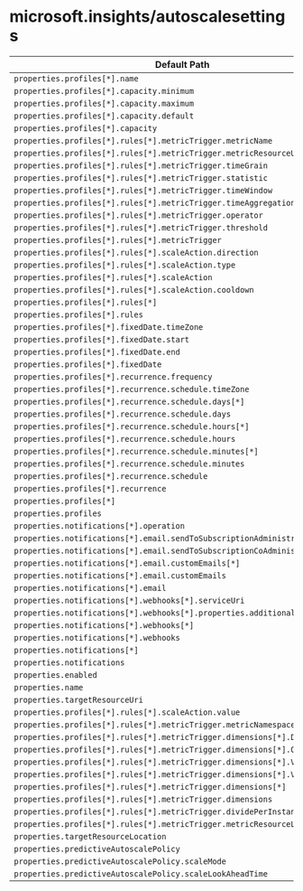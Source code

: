 # microsoft.insights/autoscalesettings

| Default Path | Alias |
|---|---|
| `properties.profiles[*].name` | `Microsoft.Insights/autoscalesettings/profiles[*].name` |
| `properties.profiles[*].capacity.minimum` | `Microsoft.Insights/autoscalesettings/profiles[*].capacity.minimum` |
| `properties.profiles[*].capacity.maximum` | `Microsoft.Insights/autoscalesettings/profiles[*].capacity.maximum` |
| `properties.profiles[*].capacity.default` | `Microsoft.Insights/autoscalesettings/profiles[*].capacity.default` |
| `properties.profiles[*].capacity` | `Microsoft.Insights/autoscalesettings/profiles[*].capacity` |
| `properties.profiles[*].rules[*].metricTrigger.metricName` | `Microsoft.Insights/autoscalesettings/profiles[*].rules[*].metricTrigger.metricName` |
| `properties.profiles[*].rules[*].metricTrigger.metricResourceUri` | `Microsoft.Insights/autoscalesettings/profiles[*].rules[*].metricTrigger.metricResourceUri` |
| `properties.profiles[*].rules[*].metricTrigger.timeGrain` | `Microsoft.Insights/autoscalesettings/profiles[*].rules[*].metricTrigger.timeGrain` |
| `properties.profiles[*].rules[*].metricTrigger.statistic` | `Microsoft.Insights/autoscalesettings/profiles[*].rules[*].metricTrigger.statistic` |
| `properties.profiles[*].rules[*].metricTrigger.timeWindow` | `Microsoft.Insights/autoscalesettings/profiles[*].rules[*].metricTrigger.timeWindow` |
| `properties.profiles[*].rules[*].metricTrigger.timeAggregation` | `Microsoft.Insights/autoscalesettings/profiles[*].rules[*].metricTrigger.timeAggregation` |
| `properties.profiles[*].rules[*].metricTrigger.operator` | `Microsoft.Insights/autoscalesettings/profiles[*].rules[*].metricTrigger.operator` |
| `properties.profiles[*].rules[*].metricTrigger.threshold` | `Microsoft.Insights/autoscalesettings/profiles[*].rules[*].metricTrigger.threshold` |
| `properties.profiles[*].rules[*].metricTrigger` | `Microsoft.Insights/autoscalesettings/profiles[*].rules[*].metricTrigger` |
| `properties.profiles[*].rules[*].scaleAction.direction` | `Microsoft.Insights/autoscalesettings/profiles[*].rules[*].scaleAction.direction` |
| `properties.profiles[*].rules[*].scaleAction.type` | `Microsoft.Insights/autoscalesettings/profiles[*].rules[*].scaleAction.type` |
| `properties.profiles[*].rules[*].scaleAction` | `Microsoft.Insights/autoscalesettings/profiles[*].rules[*].scaleAction` |
| `properties.profiles[*].rules[*].scaleAction.cooldown` | `Microsoft.Insights/autoscalesettings/profiles[*].rules[*].scaleAction.cooldown` |
| `properties.profiles[*].rules[*]` | `Microsoft.Insights/autoscalesettings/profiles[*].rules[*]` |
| `properties.profiles[*].rules` | `Microsoft.Insights/autoscalesettings/profiles[*].rules` |
| `properties.profiles[*].fixedDate.timeZone` | `Microsoft.Insights/autoscalesettings/profiles[*].fixedDate.timeZone` |
| `properties.profiles[*].fixedDate.start` | `Microsoft.Insights/autoscalesettings/profiles[*].fixedDate.start` |
| `properties.profiles[*].fixedDate.end` | `Microsoft.Insights/autoscalesettings/profiles[*].fixedDate.end` |
| `properties.profiles[*].fixedDate` | `Microsoft.Insights/autoscalesettings/profiles[*].fixedDate` |
| `properties.profiles[*].recurrence.frequency` | `Microsoft.Insights/autoscalesettings/profiles[*].recurrence.frequency` |
| `properties.profiles[*].recurrence.schedule.timeZone` | `Microsoft.Insights/autoscalesettings/profiles[*].recurrence.schedule.timeZone` |
| `properties.profiles[*].recurrence.schedule.days[*]` | `Microsoft.Insights/autoscalesettings/profiles[*].recurrence.schedule.days[*]` |
| `properties.profiles[*].recurrence.schedule.days` | `Microsoft.Insights/autoscalesettings/profiles[*].recurrence.schedule.days` |
| `properties.profiles[*].recurrence.schedule.hours[*]` | `Microsoft.Insights/autoscalesettings/profiles[*].recurrence.schedule.hours[*]` |
| `properties.profiles[*].recurrence.schedule.hours` | `Microsoft.Insights/autoscalesettings/profiles[*].recurrence.schedule.hours` |
| `properties.profiles[*].recurrence.schedule.minutes[*]` | `Microsoft.Insights/autoscalesettings/profiles[*].recurrence.schedule.minutes[*]` |
| `properties.profiles[*].recurrence.schedule.minutes` | `Microsoft.Insights/autoscalesettings/profiles[*].recurrence.schedule.minutes` |
| `properties.profiles[*].recurrence.schedule` | `Microsoft.Insights/autoscalesettings/profiles[*].recurrence.schedule` |
| `properties.profiles[*].recurrence` | `Microsoft.Insights/autoscalesettings/profiles[*].recurrence` |
| `properties.profiles[*]` | `Microsoft.Insights/autoscalesettings/profiles[*]` |
| `properties.profiles` | `Microsoft.Insights/autoscalesettings/profiles` |
| `properties.notifications[*].operation` | `Microsoft.Insights/autoscalesettings/notifications[*].operation` |
| `properties.notifications[*].email.sendToSubscriptionAdministrator` | `Microsoft.Insights/autoscalesettings/notifications[*].email.sendToSubscriptionAdministrator` |
| `properties.notifications[*].email.sendToSubscriptionCoAdministrators` | `Microsoft.Insights/autoscalesettings/notifications[*].email.sendToSubscriptionCoAdministrators` |
| `properties.notifications[*].email.customEmails[*]` | `Microsoft.Insights/autoscalesettings/notifications[*].email.customEmails[*]` |
| `properties.notifications[*].email.customEmails` | `Microsoft.Insights/autoscalesettings/notifications[*].email.customEmails` |
| `properties.notifications[*].email` | `Microsoft.Insights/autoscalesettings/notifications[*].email` |
| `properties.notifications[*].webhooks[*].serviceUri` | `Microsoft.Insights/autoscalesettings/notifications[*].webhooks[*].serviceUri` |
| `properties.notifications[*].webhooks[*].properties.additionalProperties` | `Microsoft.Insights/autoscalesettings/notifications[*].webhooks[*].additionalProperties` |
| `properties.notifications[*].webhooks[*]` | `Microsoft.Insights/autoscalesettings/notifications[*].webhooks[*]` |
| `properties.notifications[*].webhooks` | `Microsoft.Insights/autoscalesettings/notifications[*].webhooks` |
| `properties.notifications[*]` | `Microsoft.Insights/autoscalesettings/notifications[*]` |
| `properties.notifications` | `Microsoft.Insights/autoscalesettings/notifications` |
| `properties.enabled` | `Microsoft.Insights/autoscalesettings/enabled` |
| `properties.name` | `Microsoft.Insights/autoscalesettings/name` |
| `properties.targetResourceUri` | `Microsoft.Insights/autoscalesettings/targetResourceUri` |
| `properties.profiles[*].rules[*].scaleAction.value` | `Microsoft.Insights/autoscalesettings/profiles[*].rules[*].scaleAction.value` |
| `properties.profiles[*].rules[*].metricTrigger.metricNamespace` | `Microsoft.Insights/autoscalesettings/profiles[*].rules[*].metricTrigger.metricNamespace` |
| `properties.profiles[*].rules[*].metricTrigger.dimensions[*].DimensionName` | `Microsoft.Insights/autoscalesettings/profiles[*].rules[*].metricTrigger.dimensions[*].DimensionName` |
| `properties.profiles[*].rules[*].metricTrigger.dimensions[*].Operator` | `Microsoft.Insights/autoscalesettings/profiles[*].rules[*].metricTrigger.dimensions[*].Operator` |
| `properties.profiles[*].rules[*].metricTrigger.dimensions[*].Values[*]` | `Microsoft.Insights/autoscalesettings/profiles[*].rules[*].metricTrigger.dimensions[*].Values[*]` |
| `properties.profiles[*].rules[*].metricTrigger.dimensions[*].Values` | `Microsoft.Insights/autoscalesettings/profiles[*].rules[*].metricTrigger.dimensions[*].Values` |
| `properties.profiles[*].rules[*].metricTrigger.dimensions[*]` | `Microsoft.Insights/autoscalesettings/profiles[*].rules[*].metricTrigger.dimensions[*]` |
| `properties.profiles[*].rules[*].metricTrigger.dimensions` | `Microsoft.Insights/autoscalesettings/profiles[*].rules[*].metricTrigger.dimensions` |
| `properties.profiles[*].rules[*].metricTrigger.dividePerInstance` | `microsoft.insights/autoscalesettings/profiles[*].rules[*].metricTrigger.dividePerInstance` |
| `properties.profiles[*].rules[*].metricTrigger.metricResourceLocation` | `Microsoft.Insights/autoscalesettings/profiles[*].rules[*].metricTrigger.metricResourceLocation` |
| `properties.targetResourceLocation` | `Microsoft.Insights/autoscalesettings/targetResourceLocation` |
| `properties.predictiveAutoscalePolicy` | `Microsoft.Insights/autoscalesettings/predictiveAutoscalePolicy` |
| `properties.predictiveAutoscalePolicy.scaleMode` | `Microsoft.Insights/autoscalesettings/predictiveAutoscalePolicy.scaleMode` |
| `properties.predictiveAutoscalePolicy.scaleLookAheadTime` | `Microsoft.Insights/autoscalesettings/predictiveAutoscalePolicy.scaleLookAheadTime` |

